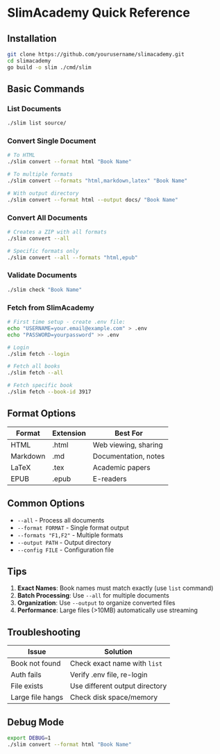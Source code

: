 # SlimAcademy Quick Reference

## Installation
```bash
git clone https://github.com/yourusername/slimacademy.git
cd slimacademy
go build -o slim ./cmd/slim
```

## Basic Commands

### List Documents
```bash
./slim list source/
```

### Convert Single Document
```bash
# To HTML
./slim convert --format html "Book Name"

# To multiple formats
./slim convert --formats "html,markdown,latex" "Book Name"

# With output directory
./slim convert --format html --output docs/ "Book Name"
```

### Convert All Documents
```bash
# Creates a ZIP with all formats
./slim convert --all

# Specific formats only
./slim convert --all --formats "html,epub"
```

### Validate Documents
```bash
./slim check "Book Name"
```

### Fetch from SlimAcademy
```bash
# First time setup - create .env file:
echo "USERNAME=your.email@example.com" > .env
echo "PASSWORD=yourpassword" >> .env

# Login
./slim fetch --login

# Fetch all books
./slim fetch --all

# Fetch specific book
./slim fetch --book-id 3917
```

## Format Options

| Format | Extension | Best For |
|--------|-----------|----------|
| HTML | .html | Web viewing, sharing |
| Markdown | .md | Documentation, notes |
| LaTeX | .tex | Academic papers |
| EPUB | .epub | E-readers |

## Common Options

- `--all` - Process all documents
- `--format FORMAT` - Single format output
- `--formats "F1,F2"` - Multiple formats
- `--output PATH` - Output directory
- `--config FILE` - Configuration file

## Tips

1. **Exact Names**: Book names must match exactly (use `list` command)
2. **Batch Processing**: Use `--all` for multiple documents
3. **Organization**: Use `--output` to organize converted files
4. **Performance**: Large files (>10MB) automatically use streaming

## Troubleshooting

| Issue | Solution |
|-------|----------|
| Book not found | Check exact name with `list` |
| Auth fails | Verify .env file, re-login |
| File exists | Use different output directory |
| Large file hangs | Check disk space/memory |

## Debug Mode
```bash
export DEBUG=1
./slim convert --format html "Book Name"
```
